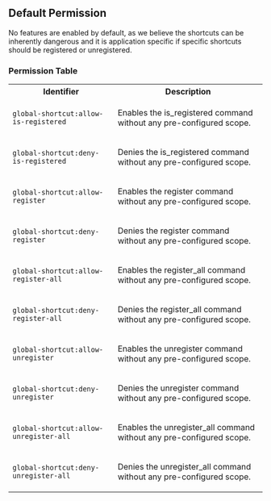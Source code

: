 ## Default Permission

No features are enabled by default, as we believe
the shortcuts can be inherently dangerous and it is
application specific if specific shortcuts should be
registered or unregistered.



### Permission Table 

<table>
<tr>
<th>Identifier</th>
<th>Description</th>
</tr>


<tr>
<td>

`global-shortcut:allow-is-registered`

</td>
<td>

Enables the is_registered command without any pre-configured scope.

</td>
</tr>

<tr>
<td>

`global-shortcut:deny-is-registered`

</td>
<td>

Denies the is_registered command without any pre-configured scope.

</td>
</tr>

<tr>
<td>

`global-shortcut:allow-register`

</td>
<td>

Enables the register command without any pre-configured scope.

</td>
</tr>

<tr>
<td>

`global-shortcut:deny-register`

</td>
<td>

Denies the register command without any pre-configured scope.

</td>
</tr>

<tr>
<td>

`global-shortcut:allow-register-all`

</td>
<td>

Enables the register_all command without any pre-configured scope.

</td>
</tr>

<tr>
<td>

`global-shortcut:deny-register-all`

</td>
<td>

Denies the register_all command without any pre-configured scope.

</td>
</tr>

<tr>
<td>

`global-shortcut:allow-unregister`

</td>
<td>

Enables the unregister command without any pre-configured scope.

</td>
</tr>

<tr>
<td>

`global-shortcut:deny-unregister`

</td>
<td>

Denies the unregister command without any pre-configured scope.

</td>
</tr>

<tr>
<td>

`global-shortcut:allow-unregister-all`

</td>
<td>

Enables the unregister_all command without any pre-configured scope.

</td>
</tr>

<tr>
<td>

`global-shortcut:deny-unregister-all`

</td>
<td>

Denies the unregister_all command without any pre-configured scope.

</td>
</tr>
</table>
